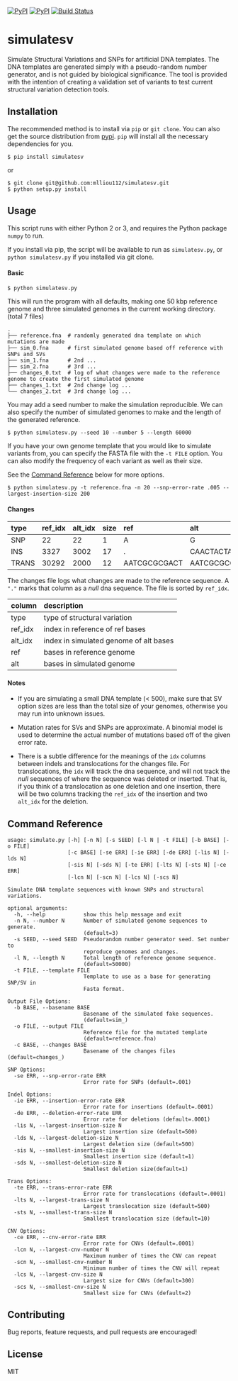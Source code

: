 [![PyPI](https://img.shields.io/pypi/v/simulatesv.svg)](https://pypi.python.org/pypi/simulatesv/)
[![PyPI](https://img.shields.io/pypi/l/simulatesv.svg)](https://pypi.python.org/pypi/simulatesv/)
[![Build Status](https://travis-ci.org/mlliou112/simulatesv.svg?branch=master)](https://travis-ci.org/mlliou112/simulatesv)

simulatesv
===

Simulate Structural Variations and SNPs for artificial DNA templates. The DNA
templates are generated simply with a pseudo-random number generator, and is
not guided by biological significance. The tool is provided with the intention
of creating a validation set of variants to test current structural variation
detection tools.

## Installation

The recommended method is to install via `pip` or `git clone`. You can also get the
source distribution from [pypi](https://pypi.python.org/pypi/simulatesv/). `pip` will install all the necessary dependencies for you. 
```
$ pip install simulatesv 
```

or

```
$ git clone git@github.com:mlliou112/simulatesv.git
$ python setup.py install
```


## Usage

This script runs with either Python 2 or 3, and requires the Python package `numpy` to run.

If you install via pip, the script will be available to run as `simulatesv.py`, or `python simulatesv.py` if you installed via git clone.

#### Basic

```
$ python simulatesv.py
```
This will run the program with all defaults, making one 50 kbp reference genome and three simulated genomes in the current working directory. (total 7 files)

```
.
├── reference.fna  # randomly generated dna template on which mutations are made
├── sim_0.fna      # first simulated genome based off reference with SNPs and SVs
├── sim_1.fna      # 2nd ...
├── sim_2.fna      # 3rd ...
├── changes_0.txt  # log of what changes were made to the reference genome to create the first simulated genome
├── changes_1.txt  # 2nd change log ...
└── changes_2.txt  # 3rd change log ...

```

You may add a seed number to make the simulation reproducible. We can also
specify the number of simulated genomes to make and the length of the generated reference.

```
$ python simulatesv.py --seed 10 --number 5 --length 60000
```

If you have your own genome template that you would like to simulate variants
from, you can specify the FASTA file with the `-t FILE` option. You can also
modify the frequency of each variant as well as their size. 

See the [Command Reference](#command) below for more options.

```
$ python simulatesv.py -t reference.fna -n 20 --snp-error-rate .005 --largest-insertion-size 200
```

#### Changes


| type |  ref_idx |	alt_idx	| size	| ref	| alt |
|:-----|:---------|:---------|:-------|:-------|:----|
| SNP |    22	 |    22	|     1	 |  A	|  G |
| INS |    3327 |	  3002  |  17	|  .   |   CAACTACTAATCCACCA |
| TRANS | 30292 | 2000 | 12 | AATCGCGCGACT | AATCGCGCGACT |

The changes file logs what changes are made to the reference sequence. A `"."`
marks that column as a *null* dna sequence. The file is sorted by `ref_idx`.

| column  | description |
|---------|:----------------------------------------|
| type    | type of structural variation           |
| ref_idx | index in reference of ref bases        |
| alt_idx | index in simulated genome of alt bases |
| ref     | bases in reference genome              |
| alt     | bases in simulated genome              |

#### Notes

* If you are simulating a small DNA template (< 500), make sure that SV option
sizes are less than the total size of your genomes, otherwise you may run into
unknown issues.

* Mutation rates for SVs and SNPs are approximate. A binomial model is used to determine the actual number of mutations based off of the given error rate.

* There is a subtle difference for the meanings of the `idx` columns between
indels and translocations for the changes file. For translocations, the `idx` will track the dna
sequence, and will not track the *null* sequences of where the sequence was
deleted or inserted. That is, if you think of a translocation as one deletion
and one insertion, there will be two columns tracking the `ref_idx` of the
insertion and two `alt_idx` for the deletion. 

## <a name="command"></a>Command Reference 

```
usage: simulate.py [-h] [-n N] [-s SEED] [-l N | -t FILE] [-b BASE] [-o FILE]
                   [-c BASE] [-se ERR] [-ie ERR] [-de ERR] [-lis N] [-lds N]
                   [-sis N] [-sds N] [-te ERR] [-lts N] [-sts N] [-ce ERR]
                   [-lcn N] [-scn N] [-lcs N] [-scs N]

Simulate DNA template sequences with known SNPs and structural variations.

optional arguments:
  -h, --help            show this help message and exit
  -n N, --number N      Number of simulated genome sequences to generate.
                        (default=3)
  -s SEED, --seed SEED  Pseudorandom number generator seed. Set number to
                        reproduce genomes and changes.
  -l N, --length N      Total length of reference genome sequence.
                        (default=50000)
  -t FILE, --template FILE
                        Template to use as a base for generating SNP/SV in
                        Fasta format.

Output File Options:
  -b BASE, --basename BASE
                        Basename of the simulated fake sequences.
                        (default=sim_)
  -o FILE, --output FILE
                        Reference file for the mutated template
                        (default=reference.fna)
  -c BASE, --changes BASE
                        Basename of the changes files (default=changes_)

SNP Options:
  -se ERR, --snp-error-rate ERR
                        Error rate for SNPs (default=.001)

Indel Options:
  -ie ERR, --insertion-error-rate ERR
                        Error rate for insertions (default=.0001)
  -de ERR, --deletion-error-rate ERR
                        Error rate for deletions (default=.0001)
  -lis N, --largest-insertion-size N
                        Largest insertion size (default=500)
  -lds N, --largest-deletion-size N
                        Largest deletion size (default=500)
  -sis N, --smallest-insertion-size N
                        Smallest insertion size (default=1)
  -sds N, --smallest-deletion-size N
                        Smallest deletion size(default=1)

Trans Options:
  -te ERR, --trans-error-rate ERR
                        Error rate for translocations (default=.0001)
  -lts N, --largest-trans-size N
                        Largest translocation size (default=500)
  -sts N, --smallest-trans-size N
                        Smallest translocation size (default=10)

CNV Options:
  -ce ERR, --cnv-error-rate ERR
                        Error rate for CNVs (default=.0001)
  -lcn N, --largest-cnv-number N
                        Maximum number of times the CNV can repeat
  -scn N, --smallest-cnv-number N
                        Minimum number of times the CNV will repeat
  -lcs N, --largest-cnv-size N
                        Largest size for CNVs (default=300)
  -scs N, --smallest-cnv-size N
                        Smallest size for CNVs (default=2)
```


## Contributing

Bug reports, feature requests, and pull requests are encouraged!

## License
MIT

